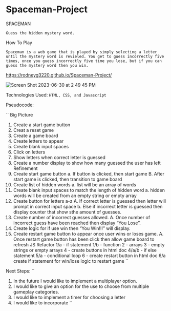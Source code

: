 # Spaceman-Project

SPACEMAN

``
Guess the hidden mystery word.
``

How To Play

``
Spaceman is a web game that is played by simply selecting a letter until the mystery word is revieled. You get to guess incorrectly five times, once you guess incorrectly five time you lose, but if you can guess the mystery word then you win.
``

https://rodneyg3220.github.io/Spaceman-Project/


![Screen Shot 2023-06-30 at 2 49 45 PM](https://github.com/Rodneyg3220/Spaceman-Project/assets/137218767/2e4d9ed2-44bc-4e57-80c1-c6edde405755)


Technologies Used: 
``
HTML, CSS, and Javascript
``


Pseudocode:

``
Big Picture
1. Create a start game button
2. Creat a reset game
3. Create a game board
4. Create letters to appear
5. Create blank input spaces
6. Click on letters
7. Show letters when correct letter is guessed
8. Create a number display to show how many guessed the user has left
Refinement
1. Create start game button
a. If button is clicked,  then start game
B. After start game is clicked, then transition to game board
2. Create list of hidden words
a. list will be an array of words
3. Create blank input spaces to match the length of hidden word
a. hidden words will be created from an empty string or empty array
4. Create button for letters a-z
A. If correct letter is guessed then letter will prompt in correct input space
b. Else if incorrect letter is guessed then display counter that show sthe amount of guesses.
5. Create number of incorrect guesses allowed.
A. Once number of incorrect guess have been reached then display “You Lose”.
6. Create logic for if use win then “You Win!!!” will display.
7. Create restart game button to appear once user wins or loses game.
A. Once restart game button has been click then allow game board to refresh
JS Refactor
1/a - if statement
1/b - function
2 - arrays
3 - empty strings or empty arrays
4 - create buttons in html doc
4/a/b - if else statement
5/a - conditional loop
6 - create restart button in html doc
6/a create if statement for win/lose logic to restart game
``

Next Steps:
``
1. In the future I would like to implement a multiplayer option.
2. I would like to give an option for the use to choose from multiple gameplay categories.
3. I would like to implement a timer for choosing a letter
4. I would like to incorporate
``


